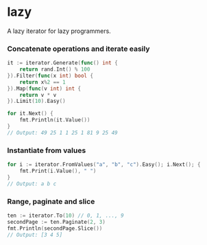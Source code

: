 # lazy

A lazy iterator for lazy programmers.

### Concatenate operations and iterate easily
```go
it := iterator.Generate(func() int {
    return rand.Int() % 100
}).Filter(func(x int) bool {
    return x%2 == 1
}).Map(func(v int) int {
    return v * v
}).Limit(10).Easy()

for it.Next() {
    fmt.Println(it.Value())
}
// Output: 49 25 1 1 25 1 81 9 25 49
```

### Instantiate from values
```go
for i := iterator.FromValues("a", "b", "c").Easy(); i.Next(); {
    fmt.Print(i.Value(), " ")
}
// Output: a b c
```

### Range, paginate and slice
```go
ten := iterator.To(10) // 0, 1, ..., 9
secondPage := ten.Paginate(2, 3)
fmt.Println(secondPage.Slice())
// Output: [3 4 5]
```